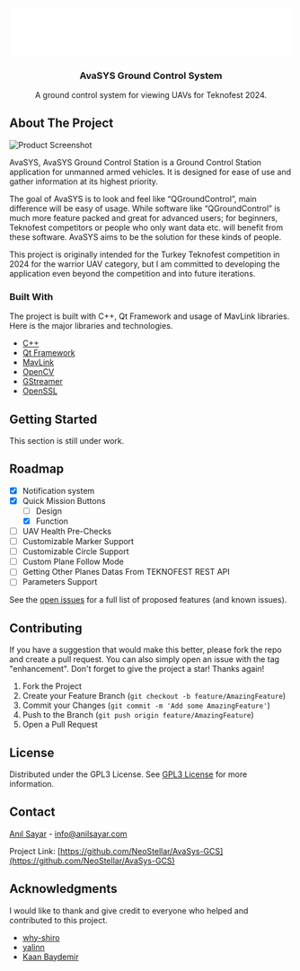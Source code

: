

                         
<br/>
<div align="center">
<a href="https://github.com/NeoStellar/AvaSys-GCS">
<img src="https://raw.githubusercontent.com/NeoStellar/AvaSys-GCS/master/ui/assets/neostellar-logo.png" alt="Logo" width="600">
</a>
<h3 align="center">AvaSYS Ground Control System</h3>
<p align="center">
A ground control system for viewing UAVs for Teknofest 2024.


  


</p>
</div>

 ## About The Project

![Product Screenshot](https://anilsayar.com/wp-content/uploads/2024/08/image.png)

AvaSYS, AvaSYS Ground Control Station is a Ground Control Station application for unmanned armed vehicles. It is designed for ease of use and gather information at its highest priority.

The goal of AvaSYS is to look and feel like “QGroundControl”, main difference will be easy of usage. While software like “QGroundControl” is much more feature packed and great for advanced users; for beginners, Teknofest competitors or people who only want data etc. will benefit from these software. AvaSYS aims to be the solution for these kinds of people.

This project is originally intended for the Turkey Teknofest competition in 2024 for the warrior UAV category, but I am committed to developing the application even beyond the competition and into future iterations.
 ### Built With

The project is built with C++, Qt Framework and usage of MavLink libraries. Here is the major libraries and technologies.

- [C++](https://isocpp.org/)
- [Qt Framework](https://www.qt.io/)
- [MavLink](https://github.com/mavlink/mavlink)
- [OpenCV](https://github.com/opencv/opencv)
- [GStreamer](https://gstreamer.freedesktop.org/)
- [OpenSSL](https://www.openssl.org/source/old/1.1.1/index.html)
 ## Getting Started

This section is still under work.
 ## Roadmap

- [x] Notification system
- [x] Quick Mission Buttons
  - [ ] Design
  - [x] Function
- [ ] UAV Health Pre-Checks
- [ ] Customizable Marker Support
- [ ] Customizable Circle Support
- [ ] Custom Plane Follow Mode
- [ ] Getting Other Planes Datas From TEKNOFEST REST API
- [ ] Parameters Support

See the [open issues](https://github.com/NeoStellar/AvaSys-GCS/issues) for a full list of proposed features (and known issues).
 ## Contributing

If you have a suggestion that would make this better, please fork the repo and create a pull request. You can also simply open an issue with the tag "enhancement".
Don't forget to give the project a star! Thanks again!

1. Fork the Project
2. Create your Feature Branch (`git checkout -b feature/AmazingFeature`)
3. Commit your Changes (`git commit -m 'Add some AmazingFeature'`)
4. Push to the Branch (`git push origin feature/AmazingFeature`)
5. Open a Pull Request
 ## License

Distributed under the GPL3 License. See [GPL3 License](https://www.gnu.org/licenses/gpl-3.0.html) for more information.
 ## Contact

[Anıl Sayar](https://anilsayar.com) - info@anilsayar.com

Project Link: [https://github.com/NeoStellar/AvaSys-GCS](https://github.com/NeoStellar/AvaSys-GCS)
 ## Acknowledgments

I would like to thank and give credit to everyone who helped and contributed to this project.


- [why-shiro](https://github.com/why-shiro)
- [yalinn](https://github.com/yalinn)
- [Kaan Baydemir](https://github.com/TechnicalUserX)
